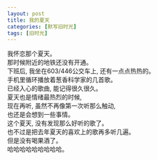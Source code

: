 ```yaml
---
layout: post
title: 我的夏天
categories: [默写旧时光]
tags: [旧时光]
---
```

我怀恋那个夏天。   
那时候附近的地铁还没有开通。    
下班后, 我坐在603/446公交车上, 还有一点点热热的。    
手机里循环播放着葱香科学家的几首歌。    
已经入心的歌曲, 能记得很久很久。  
夏天也是情绪最热烈的时候,   
现在再听, 虽然不再像第一次听那么触动,       
也还是会想到一些事情。   
这个夏天, 没有发现那么好听的歌了。   
也不过是把去年夏天的喜欢上的歌再多听几遍。  
但是没有喝果酒了。  
哈哈哈哈哈哈哈哈哈。
